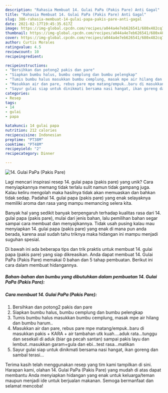 ```yaml
---
description: "Rahasia Membuat 14. Gulai PaPa (Pakis Pare) Anti Gagal"
title: "Rahasia Membuat 14. Gulai PaPa (Pakis Pare) Anti Gagal"
slug: 386-rahasia-membuat-14-gulai-papa-pakis-pare-anti-gagal
date: 2021-02-17T19:45:35.617Z
image: https://img-global.cpcdn.com/recipes/a044a4e7eb626541/680x482cq70/14-gulai-papa-pakis-pare-foto-resep-utama.jpg
thumbnail: https://img-global.cpcdn.com/recipes/a044a4e7eb626541/680x482cq70/14-gulai-papa-pakis-pare-foto-resep-utama.jpg
cover: https://img-global.cpcdn.com/recipes/a044a4e7eb626541/680x482cq70/14-gulai-papa-pakis-pare-foto-resep-utama.jpg
author: Curtis Morales
ratingvalue: 4.5
reviewcount: 10
recipeingredient:

recipeinstructions:
- "Bersihkan dan potong2 pakis dan pare"
- "Siapkan bumbu halus, bumbu cemplung dan bumbu pelengkap"
- "Tumis bumbu halus masukkan bumbu cemplung, masak mpe air hilang dan bumbu harum.."
- "Masukkan air dan pare, rebus pare mpe matang/empuk..baru di masukkan pakis + KARA + air tambahan utk kuah....aduk rata...tunggu dan sesekali di aduk (biar ga pecah santan) sampai pakis layu dan lembut..masukkan garam+gula dan ebi...test rasa...matikan"
- "Sayur gulai siap untuk dinikmati bersama nasi hangat, ikan goreng dan sambal terasi..."
categories:
- Resep
tags:
- 14
- gulai
- papa

katakunci: 14 gulai papa 
nutrition: 212 calories
recipecuisine: Indonesian
preptime: "PT38M"
cooktime: "PT48M"
recipeyield: "2"
recipecategory: Dinner

---
```



![14. Gulai PaPa (Pakis Pare)](https://img-global.cpcdn.com/recipes/a044a4e7eb626541/680x482cq70/14-gulai-papa-pakis-pare-foto-resep-utama.jpg)

Lagi mencari inspirasi resep 14. gulai papa (pakis pare) yang unik? Cara menyiapkannya memang tidak terlalu sulit namun tidak gampang juga. Kalau keliru mengolah maka hasilnya tidak akan memuaskan dan bahkan tidak sedap. Padahal 14. gulai papa (pakis pare) yang enak selayaknya memiliki aroma dan rasa yang mampu memancing selera kita.



Banyak hal yang sedikit banyak berpengaruh terhadap kualitas rasa dari 14. gulai papa (pakis pare), mulai dari jenis bahan, lalu pemilihan bahan segar sampai cara membuat dan menyajikannya. Tidak usah pusing kalau mau menyiapkan 14. gulai papa (pakis pare) yang enak di mana pun anda berada, karena asal sudah tahu triknya maka hidangan ini mampu menjadi suguhan spesial.


Di bawah ini ada beberapa tips dan trik praktis untuk membuat 14. gulai papa (pakis pare) yang siap dikreasikan. Anda dapat membuat 14. Gulai PaPa (Pakis Pare) memakai 0 bahan dan 5 tahap pembuatan. Berikut ini cara dalam membuat hidangannya.

<!--inarticleads1-->

##### Bahan-bahan dan bumbu yang dibutuhkan dalam pembuatan 14. Gulai PaPa (Pakis Pare):





<!--inarticleads2-->

##### Cara membuat 14. Gulai PaPa (Pakis Pare):

1. Bersihkan dan potong2 pakis dan pare
1. Siapkan bumbu halus, bumbu cemplung dan bumbu pelengkap
1. Tumis bumbu halus masukkan bumbu cemplung, masak mpe air hilang dan bumbu harum..
1. Masukkan air dan pare, rebus pare mpe matang/empuk..baru di masukkan pakis + KARA + air tambahan utk kuah....aduk rata...tunggu dan sesekali di aduk (biar ga pecah santan) sampai pakis layu dan lembut..masukkan garam+gula dan ebi...test rasa...matikan
1. Sayur gulai siap untuk dinikmati bersama nasi hangat, ikan goreng dan sambal terasi...




Terima kasih telah menggunakan resep yang tim kami tampilkan di sini. Harapan kami, olahan 14. Gulai PaPa (Pakis Pare) yang mudah di atas dapat membantu Anda menyiapkan hidangan yang enak untuk keluarga/teman maupun menjadi ide untuk berjualan makanan. Semoga bermanfaat dan selamat mencoba!
